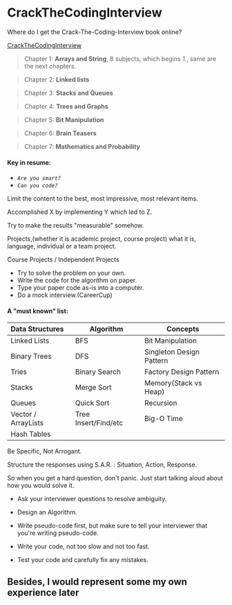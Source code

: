 CrackTheCodingInterview
=======================

Where do I get the Crack-The-Coding-Interview book online?

[CrackTheCodingInterview][1]

> Chapter 1: **Arrays and String**, 8 subjects, which begins _1._, same are the next chapters.

> Chapter 2: **Linked lists**

> Chapter 3: **Stacks and Queues**

> Chapter 4: **Trees and Graphs**

> Chapter 5: **Bit Manipulation**

> Chapter 6: **Brain Teasers**

> Chapter 7: **Mathematics and Probability**

#### Key in resume:

- _`Are you smart?`_
- _`Can you code?`_

Limit the content to the best, most impressive, most relevant items.

Accomplished X by implementing Y which led to Z.

Try to make the results "measurable" somehow.

Projects,(whether it is academic project, course project) what it is, language, individual or a team project.

Course Projects / Independent Projects

- Try to solve the problem on your own.
- Write the code for the algorithm on paper.
- Type your paper code as-is into a computer.
- Do a mock interview.(CareerCup)

#### A "must known" list:
| Data Structures     | Algorithm            | Concepts                |
| :------------------ | ---------------------| ------------------------|
| Linked Lists        | BFS                  | Bit Manipulation        |
| Binary Trees        | DFS                  | Singleton Design Pattern|
| Tries               | Binary Search        | Factory Design Pattern  |
| Stacks              | Merge Sort           | Memory(Stack vs Heap)   |
| Queues              | Quick Sort           | Recursion               |
| Vector / ArrayLists | Tree Insert/Find/etc | Big-O Time              |
| Hash Tables         |                      |                         |

Be Specific, Not Arrogant.

Structure the responses using S.A.R. : Situation, Action, Response.

So when you get a hard question, don't panic. Just start talking aloud about how you would solve it.

- Ask your interviewer questions to resolve ambiguity.

- Design an Algorithm.

- Write pseudo-code first, but make sure to tell your interviewer that you're writing pseudo-code.

- Write your code, not too slow and not too fast.

- Test your code and carefully fix any mistakes.

## Besides, I would represent some my own experience later

[1]:http://yun.baidu.com/share/link?uk=923744475&shareid=1595974228
